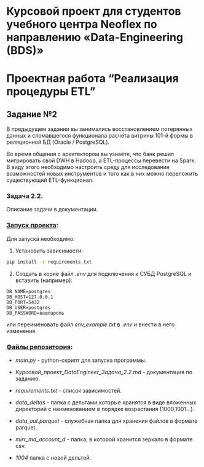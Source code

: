 # Курсовой проект для студентов учебного центра Neoflex по направлению «Data-Engineering (BDS)»

# Проектная работа “Реализация процедуры ETL”

## Задание №2

В предыдущем задании вы занимались восстановлением потерянных данных и сломавшегося функционала расчёта витрины 101-й формы в реляционной БД (Oracle / PostgreSQL).

Во время общения с архитектором вы узнаёте, что банк решил мигрировать свой DWH в Hadoop, а ETL-процессы перевести на Spark. В виду этого необходимо настроить среду для исследования возможностей новых инструментов и того как в них можно переложить существующий ETL-функционал.


### Задача 2.2.

Описание задачи в документации.

### <u>Запуск проекта</u>:

Для запуска необходимо:

1. Установить зависимости:

```bash
pip install -r requirements.txt
```
2. Создать в корне файл _.env_ для подключения к СУБД PostgreSQL и вставить (например):

```base
DB_NAME=postgres
DB_HOST=127.0.0.1
DB_PORT=5432
DB_USER=postgres
DB_PASSWORD=вашпароль
```
или переименовать файл _env_example.txt_ в _.env_ и внести в него изменения.

### <u>Файлы репозитория</u>:

* _main.py_ - python-cкрипт для запуска программы.

* _Курсовой_проект_DataEngineer_Задача_2.2.md_ - документация по заданию.

* _requirements.txt_ - cписок зависимостей.

* _data_deltas_ - папка c дельтами,которые хранятся в виде вложенных директорий с наименованием в порядке возрастания (1000,1001...).

* _data_out.parquet_ - служебная папка для хранения файлов в формате parquet.

* _mirr_md_account_d_ - папка, в которой хранится зеркало в формате csv.

* _1004_ папка с новой дельтой.
